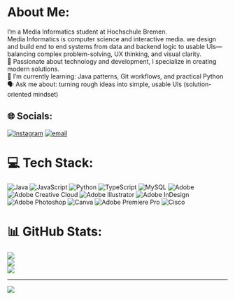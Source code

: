 #  About Me:
I’m a Media Informatics student at Hochschule Bremen.<br>Media Informatics is computer science and interactive media. we design and build end to end systems from data and backend logic to usable UIs—balancing complex problem-solving, UX thinking, and visual clarity.<br>💬 Passionate about technology and development, I specialize in creating modern solutions.<br>🌱 I’m currently learning: Java patterns, Git workflows, and practical Python<br>🗣️ Ask me about: turning rough ideas into simple, usable UIs (solution-oriented mindset)


## 🌐 Socials:
[![Instagram](https://img.shields.io/badge/Instagram-%23E4405F.svg?logo=Instagram&logoColor=white)](https://instagram.com/franckkom___) [![email](https://img.shields.io/badge/Email-D14836?logo=gmail&logoColor=white)](mailto:komtagnefranck577@yahoo.com) 

# 💻 Tech Stack:
![Java](https://img.shields.io/badge/java-%23ED8B00.svg?style=for-the-badge&logo=openjdk&logoColor=white) ![JavaScript](https://img.shields.io/badge/javascript-%23323330.svg?style=for-the-badge&logo=javascript&logoColor=%23F7DF1E) ![Python](https://img.shields.io/badge/python-3670A0?style=for-the-badge&logo=python&logoColor=ffdd54) ![TypeScript](https://img.shields.io/badge/typescript-%23007ACC.svg?style=for-the-badge&logo=typescript&logoColor=white) ![MySQL](https://img.shields.io/badge/mysql-4479A1.svg?style=for-the-badge&logo=mysql&logoColor=white) ![Adobe](https://img.shields.io/badge/adobe-%23FF0000.svg?style=for-the-badge&logo=adobe&logoColor=white) ![Adobe Creative Cloud](https://img.shields.io/badge/Adobe%20Creative%20Cloud-DA1F26.svg?style=for-the-badge&logo=Adobe%20Creative%20Cloud&logoColor=white) ![Adobe Illustrator](https://img.shields.io/badge/adobe%20illustrator-%23FF9A00.svg?style=for-the-badge&logo=adobe%20illustrator&logoColor=white) ![Adobe InDesign](https://img.shields.io/badge/Adobe%20InDesign-49021F?style=for-the-badge&logo=adobeindesign&logoColor=FF3366) ![Adobe Photoshop](https://img.shields.io/badge/adobe%20photoshop-%2331A8FF.svg?style=for-the-badge&logo=adobe%20photoshop&logoColor=white) ![Canva](https://img.shields.io/badge/Canva-%2300C4CC.svg?style=for-the-badge&logo=Canva&logoColor=white) ![Adobe Premiere Pro](https://img.shields.io/badge/Adobe%20Premiere%20Pro-9999FF.svg?style=for-the-badge&logo=Adobe%20Premiere%20Pro&logoColor=white) ![Cisco](https://img.shields.io/badge/cisco-%23049fd9.svg?style=for-the-badge&logo=cisco&logoColor=black)
# 📊 GitHub Stats:
![](https://github-readme-stats.vercel.app/api?username=Franckkom&theme=dark&hide_border=false&include_all_commits=true&count_private=true)<br/>
![](https://nirzak-streak-stats.vercel.app/?user=Franckkom&theme=dark&hide_border=false)<br/>
![](https://github-readme-stats.vercel.app/api/top-langs/?username=Franckkom&theme=dark&hide_border=false&include_all_commits=true&count_private=true&layout=compact)

---
[![](https://visitcount.itsvg.in/api?id=Franckkom&icon=0&color=0)](https://visitcount.itsvg.in)

<!-- Proudly created with GPRM ( https://gprm.itsvg.in ) -->
